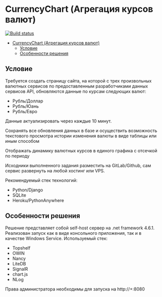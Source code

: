 # CurrencyChart (Агрегация курсов валют)

[![Build status](https://ci.appveyor.com/api/projects/status/2v2aiag7761cqeds?svg=true)](https://ci.appveyor.com/project/alldevic/currencychart)

- [CurrencyChart (Агрегация курсов валют)](#currencychart-%D0%B0%D0%B3%D1%80%D0%B5%D0%B3%D0%B0%D1%86%D0%B8%D1%8F-%D0%BA%D1%83%D1%80%D1%81%D0%BE%D0%B2-%D0%B2%D0%B0%D0%BB%D1%8E%D1%82)
  - [Условие](#%D1%83%D1%81%D0%BB%D0%BE%D0%B2%D0%B8%D0%B5)
  - [Особенности решения](#%D0%BE%D1%81%D0%BE%D0%B1%D0%B5%D0%BD%D0%BD%D0%BE%D1%81%D1%82%D0%B8-%D1%80%D0%B5%D1%88%D0%B5%D0%BD%D0%B8%D1%8F)

## Условие

Требуется создать страницу сайта, на которой с трех произвольных валютных сервисов по предоставленным разработчиками данных сервисов API, обновляются данные по курсам следующих валют:

- Рубль/Доллар
- Рубль/Юань
- Рубль/Евро

Данные актуализировать через каждые 10 минут.  

 Сохранять все обновления данных в базе и осуществить возможность текстового просмотра истории изменения валюты в виде таблицы или иным способом

Отображать динамику валютных курсов в единого графика с отсечкой по периоду

Исходники выполненного задания разместить на GitLab/Github, сам сервис развернуть на любой хостинг или VPS.

Рекомендуемый стек технологий:

- Python/Django
- SQLite
- Heroku/PythonAnywhere

## Особенности решения

Решение представляет собой self-host сервер на .net framework 4.6.1. Реализован запуск как в виде консольного приложения, так и в качестве Windows Service. Используемый стек:

- Topshelf
- OWIN
- Nancy
- LiteDB
- SignalR
- chart.js
- NLog

Права администратора необходимы для запуска на http://+:8080
